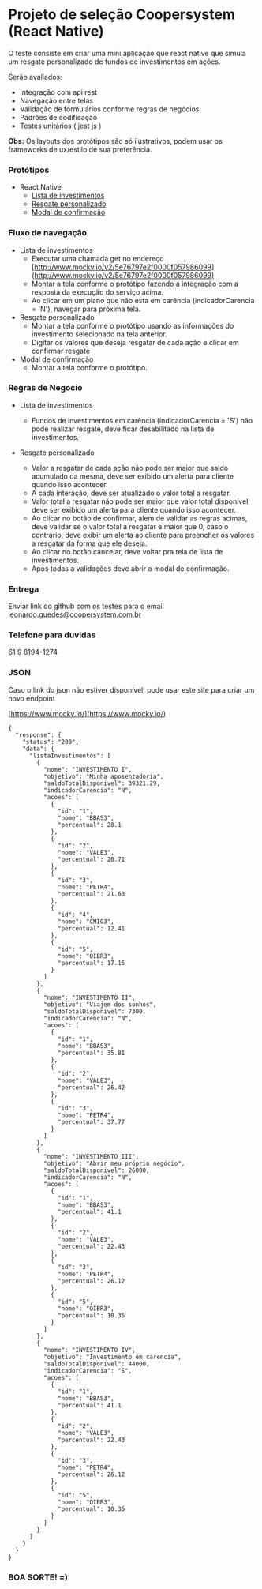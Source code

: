 


# Projeto de seleção Coopersystem (React Native)
  
O teste consiste em criar uma mini aplicação que react native que simula um resgate personalizado de fundos de investimentos em ações.  
  
Serão avaliados:  
* Integração com api rest
* Navegação entre telas  
* Validação de formulários conforme regras de negócios  
* Padrões de codificação  
* Testes unitários ( jest js )  
	
 
**Obs:** Os layouts dos protótipos são só ilustrativos, podem usar os frameworks de ux/estilo de sua preferência.
  
### Protótipos  
* React Native  
	* [Lista de investimentos](https://github.com/leonardo-coopersystem/avaliacao-coopersystem/blob/master/prototipos-react-native/1%20-%20Lista%20de%20investimentos.png?raw=true)  
	* [Resgate personalizado](https://github.com/leonardo-coopersystem/avaliacao-coopersystem/blob/master/prototipos-react-native/2%20-%20Simula%C3%A7%C3%A3o%20do%20resgate.png?raw=true)  
	* [Modal de confirmação](https://github.com/leonardo-coopersystem/avaliacao-coopersystem/blob/master/prototipos-react-native/3%20-%20Confirma%C3%A7%C3%A3o.png?raw=true)
  
  
### Fluxo de navegação  
* Lista de investimentos  
	* Executar uma chamada get no endereço [http://www.mocky.io/v2/5e76797e2f0000f057986099](http://www.mocky.io/v2/5e76797e2f0000f057986099)
	* Montar a  tela conforme o protótipo fazendo a integração com a resposta da execução do serviço acima.
	* Ao clicar em um plano que não esta em carência (indicadorCarencia = 'N'), navegar para próxima tela. 
*  Resgate personalizado  
	 * Montar a  tela conforme o protótipo usando as informações do investimento selecionado na tela anterior.
	 * Digitar os valores que deseja resgatar de cada ação e clicar em confirmar resgate
* Modal de confirmação
	* Montar a  tela conforme o protótipo.

### Regras de Negocio  
* Lista de investimentos  
	* Fundos de investimentos em carência (indicadorCarencia = 'S') não pode realizar resgate, deve ficar desabilitado na lista de investimentos.  
  
* Resgate personalizado  
	* Valor a resgatar de cada ação não pode ser maior que saldo acumulado da mesma, deve ser exibido um alerta para cliente quando isso acontecer.  
	* A cada interação, deve ser atualizado o valor total a resgatar.  
	* Valor total a resgatar não pode ser maior que valor total disponível, deve ser exibido um alerta para cliente quando isso acontecer.  
	* Ao clicar no botão de confirmar, alem de validar as regras acimas, deve validar se o valor total a resgatar e maior que 0, caso o contrario, deve exibir um alerta ao cliente para preencher os valores a resgatar da forma que ele deseja.  
	* Ao clicar no botão cancelar, deve voltar pra tela de lista de investimentos.  
	* Após todas a validações deve abrir o modal de confirmação.

### Entrega
Enviar link do github com os testes para o email
leonardo.guedes@coopersystem.com.br

### Telefone para duvidas
61 9 8194-1274

### JSON

Caso o link do json não estiver disponível, pode usar este site para criar um novo endpoint

[https://www.mocky.io/](https://www.mocky.io/)

    {
	  "response": {
	    "status": "200",
	    "data": {
	      "listaInvestimentos": [
	        {
	          "nome": "INVESTIMENTO I",
	          "objetivo": "Minha aposentadoria",
	          "saldoTotalDisponivel": 39321.29,
	          "indicadorCarencia": "N",
	          "acoes": [
	            {
	              "id": "1",
	              "nome": "BBAS3",
	              "percentual": 28.1
	            },
	            {
	              "id": "2",
	              "nome": "VALE3",
	              "percentual": 20.71
	            },
	            {
	              "id": "3",
	              "nome": "PETR4",
	              "percentual": 21.63
	            },
	            {
	              "id": "4",
	              "nome": "CMIG3",
	              "percentual": 12.41
	            },
	            {
	              "id": "5",
	              "nome": "OIBR3",
	              "percentual": 17.15
	            }
	          ]
	        },
	        {
	          "nome": "INVESTIMENTO II",
	          "objetivo": "Viajem dos sonhos",
	          "saldoTotalDisponivel": 7300,
	          "indicadorCarencia": "N",
	          "acoes": [
	            {
	              "id": "1",
	              "nome": "BBAS3",
	              "percentual": 35.81
	            },
	            {
	              "id": "2",
	              "nome": "VALE3",
	              "percentual": 26.42
	            },
	            {
	              "id": "3",
	              "nome": "PETR4",
	              "percentual": 37.77
	            }
	          ]
	        },
	        {
	          "nome": "INVESTIMENTO III",
	          "objetivo": "Abrir meu próprio negócio",
	          "saldoTotalDisponivel": 26000,
	          "indicadorCarencia": "N",
	          "acoes": [
	            {
	              "id": "1",
	              "nome": "BBAS3",
	              "percentual": 41.1
	            },
	            {
	              "id": "2",
	              "nome": "VALE3",
	              "percentual": 22.43
	            },
	            {
	              "id": "3",
	              "nome": "PETR4",
	              "percentual": 26.12
	            },
	            {
	              "id": "5",
	              "nome": "OIBR3",
	              "percentual": 10.35
	            }
	          ]
	        },
	        {
	          "nome": "INVESTIMENTO IV",
	          "objetivo": "Investimento em carencia",
	          "saldoTotalDisponivel": 44000,
	          "indicadorCarencia": "S",
	          "acoes": [
	            {
	              "id": "1",
	              "nome": "BBAS3",
	              "percentual": 41.1
	            },
	            {
	              "id": "2",
	              "nome": "VALE3",
	              "percentual": 22.43
	            },
	            {
	              "id": "3",
	              "nome": "PETR4",
	              "percentual": 26.12
	            },
	            {
	              "id": "5",
	              "nome": "OIBR3",
	              "percentual": 10.35
	            }
	          ]
	        }
	      ]
	    }
	  }
	}

### BOA SORTE! =)
